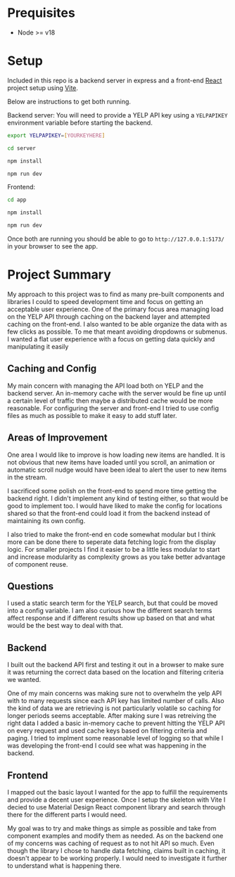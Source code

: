 # Prequisites

- Node >= v18

# Setup
Included in this repo is a backend server in express and a front-end [React](https://react.dev/) project setup using [Vite](https://vitejs.dev/). 

Below are instructions to get both running.

Backend server:
You will need to provide a YELP API key using a `YELPAPIKEY` environment variable before starting the backend.


```sh
export YELPAPIKEY=[YOURKEYHERE]

cd server 

npm install

npm run dev
```

Frontend:

```sh
cd app 

npm install

npm run dev
```

Once both are running you should be able to go to `http://127.0.0.1:5173/` in your browser to see the app.

# Project Summary

My approach to this project was to find as many pre-built components and libraries I could to speed development time and focus on getting an acceptable user experience. One of the primary focus area managing load on the YELP API through caching on the backend layer and attempted caching on the front-end. I also wanted to be able organize the data with as few clicks as possible. To me that meant avoiding dropdowns or submenus. I wanted a flat user experience with a focus on getting data quickly and manipulating it easily

## Caching and Config

My main concern with managing the API load both on YELP and the backend server. An in-memory cache with the server would be fine up until a certain level of traffic then maybe a distributed cache would be more reasonable. For configuring the server and front-end I tried to use config files as much as possible to make it easy to add stuff later.

## Areas of Improvement

One area I would like to improve is how loading new items are handled. It is not obvious that new items have loaded until you scroll, an animation or automatic scroll nudge would have been ideal to alert the user to new items in the stream.

I sacrificed some polish on the front-end to spend more time getting the backend right. I didn't implement any kind of testing either, so that would be good to implement too. I would have liked to make the config for locations shared so that the front-end could load it from the backend instead of maintaining its own config.

I also tried to make the front-end en code somewhat modular but I think more can be done there to seperate data fetching logic from the display logic. For smaller projects I find it easier to be a little less modular to start and increase modularity as complexity grows as you take better advantage of component reuse.

## Questions
 
I used a static search term for the YELP search, but that could be moved into a config variable. I am also curious how the different search terms affect response and if different results show up based on that and what would be the best way to deal with that.

## Backend

I built out the backend API first and testing it out in a browser to make sure it was returning the correct data based on the location and filtering criteria we wanted.

One of my main concerns was making sure not to overwhelm the yelp API with to many requests since each API key has limited number of calls. Also the kind of data we are retrieving is not particularly volatile so caching for longer periods seems acceptable. After making sure I was retreiving the right data I added a basic in-memory cache to prevent hitting the YELP API on every request and used cache keys based on filtering criteria and paging. I tried to implment some reasonable level of logging so that while I was developing the front-end I could see what was happening in the backend.

## Frontend

I mapped out the basic layout I wanted for the app to fulfill the requirements and provide a decent user experience. Once I setup the skeleton with Vite I decied to use Material Design React component library and search through there for the different parts I would need.

My goal was to try and make things as simple as possible and take from component examples and modify them as needed. As on the backend one of my concerns was caching of request as to not hit API so much. Even though the library I chose to handle data fetching, claims built in caching, it doesn't appear to be working properly. I would need to investigate it further to understand what is happening there.
